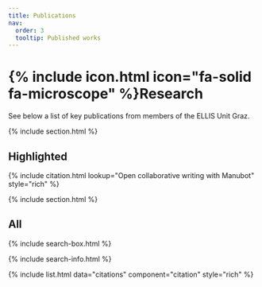 ```yaml
---
title: Publications
nav:
  order: 3
  tooltip: Published works
---
```


# {% include icon.html icon="fa-solid fa-microscope" %}Research

See below a list of key publications from members of the ELLIS Unit Graz.

{% include section.html %}

## Highlighted

{% include citation.html lookup="Open collaborative writing with Manubot" style="rich" %}

{% include section.html %}

## All

{% include search-box.html %}

{% include search-info.html %}

{% include list.html data="citations" component="citation" style="rich" %}
